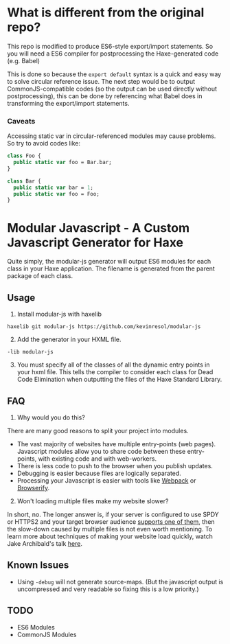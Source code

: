 # What is different from the original repo?

This repo is modified to produce ES6-style export/import statements. 
So you will need a ES6 compiler for postprocessing the Haxe-generated code (e.g. Babel)

This is done so because the `export default` syntax is a quick and easy way to solve circular reference issue.
The next step would be to output CommonJS-compatible codes (so the output can be used directly without postprocessing),
this can be done by referencing what Babel does in transforming the export/import statements.

### Caveats

Accessing static var in circular-referenced modules may cause problems. So try to avoid codes like:

```haxe
class Foo {
  public static var foo = Bar.bar;
}

class Bar {
  public static var bar = 1;
  public static var foo = Foo;
}
```

# Modular Javascript - A Custom Javascript Generator for Haxe

Quite simply, the modular-js generator will output ES6 modules for each class in your Haxe application.  The filename is generated from the parent package of each class.

## Usage

1. Install modular-js with haxelib

  ```
  haxelib git modular-js https://github.com/kevinresol/modular-js
  ```

2. Add the generator in your HXML file.

  ```
  -lib modular-js
  ```

3. You must specify all of the classes of all the dynamic entry points in your hxml file. This tells the compiler to consider each class for Dead Code Elimination when outputting the files of the Haxe Standard Library.

## FAQ

1. Why would you do this?

  There are many good reasons to split your project into modules.

  - The vast majority of websites have multiple entry-points (web pages). Javascript modules allow you to share code between these entry-points, with existing code and with web-workers.
  - There is less code to push to the browser when you publish updates.
  - Debugging is easier because files are logically separated.
  - Processing your Javascript is easier with tools like [Webpack](http://webpack.github.io/) or [Browserify](http://browserify.org/).

2. Won't loading multiple files make my website slower?

  In short, no.  The longer answer is, if your server is configured to use SPDY or HTTPS2 and your target browser audience [supports one of them](http://caniuse.com/#feat=spdy), then the slow-down caused by multiple files is not even worth mentioning. To learn more about techniques of making your website load quickly, watch Jake Archibald's talk [here](https://vimeo.com/125479288).

## Known Issues

- Using `-debug` will not generate source-maps. (But the javascript output is uncompressed and
  very readable so fixing this is a low priority.)

## TODO

 - ES6 Modules
 - CommonJS Modules
